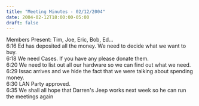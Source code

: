 ```yaml
---
title: "Meeting Minutes - 02/12/2004"
date: 2004-02-12T18:00:00-05:00
draft: false
---
```


<p>
Members Present:  Tim, Joe, Eric, Bob, Ed...
<br>
6:16	Ed has deposited all the money.  We need to decide what we want to buy.<br>
6:18	We need Cases.  If you have any please donate them.<br>
6:20	We need to list out all our hardware so we can find out what we need.<br>
6:29	Issac arrives and we hide the fact that we were talking about spending money.<br>
6:30	LAN Party approved.<br>
6:35	We shall all hope that Darren's Jeep works next week so he can run the meetings again<br>
</p>
